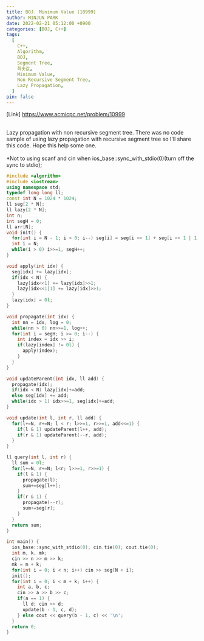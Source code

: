 ```yaml
---
title: BOJ. Minimum Value (10999)
author: MINJUN PARK
date: 2022-02-21 05:12:00 +0900
categories: [BOJ, C++]
tags:
  [
    C++,
    Algorithm,
    BOJ,
    Segment Tree,
    최솟값,
    Minimum Value,
    Non Recursive Segment Tree,
    Lazy Propagation,
  ]
pin: false
---
```


[Link] <https://www.acmicpc.net/problem/10999>

<br>
Lazy propagation with non recursive segment tree.
There was no code sample of using lazy propagation with 
recursive segment tree so I'll share this code.
Hope this help some one.
<br>
<br>
*Not to using scanf and cin when ios_base::sync_with_stdio(0)(turn off the sync to stdio);
<br>

```c++
#include <algorithm>
#include <iostream>
using namespace std;
typedef long long ll;
const int N = 1024 * 1024;
ll seg[2 * N];
ll lazy[2 * N];
int n;
int segH = 0;
ll arr[N];
void init() {
  for(int i = N - 1; i > 0; i--) seg[i] = seg[i << 1] + seg[i << 1 | 1];
  int i = N;
  while(i > 0) i>>=1, segH++;
}

void apply(int idx) {
  seg[idx] += lazy[idx];
  if(idx < N) {
    lazy[idx<<1] += lazy[idx]>>1;
    lazy[idx<<1|1] += lazy[idx]>>1;
  }
  lazy[idx] = 0l;
}

void propagate(int idx) {
  int nn = idx, log = 0;
  while(nn > 0) nn>>=1, log++;
  for(int i = segH; i >= 0; i--) {
    int index = idx >> i;
    if(lazy[index] != 0l) {
      apply(index);
    }
  }
}

void updateParent(int idx, ll add) {
  propagate(idx);
  if(idx < N) lazy[idx]+=add;
  else seg[idx] += add;
  while(idx > 1) idx>>=1, seg[idx]+=add;
}

void update(int l, int r, ll add) {
  for(l+=N, r+=N; l < r; l>>=1, r>>=1, add<<=1) {
    if(l & 1) updateParent(l++, add);
    if(r & 1) updateParent(--r, add);
  }
}

ll query(int l, int r) {
  ll sum = 0l;
  for(l+=N, r+=N; l<r; l>>=1, r>>=1) {
    if(l & 1) {
      propagate(l);
      sum+=seg[l++];
    }
    if(r & 1) {
      propagate(--r);
      sum+=seg[r];
    }
  }
  return sum;
}

int main() {
  ios_base::sync_with_stdio(0); cin.tie(0); cout.tie(0);
  int m, k, mk;
  cin >> n >> m >> k;
  mk = m + k;
  for(int i = 0; i < n; i++) cin >> seg[N + i];
  init();
  for(int i = 0; i < m + k; i++) {
    int a, b, c;
    cin >> a >> b >> c;
    if(a == 1) {
      ll d; cin >> d;
      update(b - 1, c, d);
    } else cout << query(b - 1, c) << '\n';
  }
  return 0;
}
```
